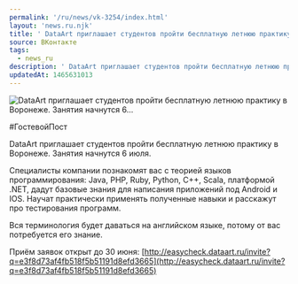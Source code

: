 ```yaml
---
permalink: '/ru/news/vk-3254/index.html'
layout: 'news.ru.njk'
title: ' DataArt приглашает студентов пройти бесплатную летнюю практику в Воронеже. Занятия начнутся 6…'
source: ВКонтакте
tags:
  - news_ru
description: ' DataArt приглашает студентов пройти бесплатную летнюю практику в Воронеже. Занятия начнутся 6…'
updatedAt: 1465631013
---
```

![ DataArt приглашает студентов пройти бесплатную летнюю практику в Воронеже. Занятия начнутся 6…](https://sun9-13.userapi.com/impf/c633228/v633228484/310df/CvtR7uWG-VM.jpg?size=1063x579&quality=96&proxy=1&sign=e47032cec3b136dd0d282e04d7b0b232&c_uniq_tag=gbzllZWHz49fhfb5Vp7wqoiZWI3uqhSzrsVs7sf7_EY&type=album)

#ГостевойПост

DataArt приглашает студентов пройти бесплатную летнюю практику в Воронеже. Занятия начнутся 6 июля.

Специалисты компании познакомят вас с теорией языков программирования: Java, PHP, Ruby, Python, C++, Scala, платформой .NET, дадут базовые знания для написания приложений под Android и IOS. Научат практически применять полученные навыки и расскажут про тестирования программ.

Вся терминология будет даваться на английском языке, потому от вас потребуется его знание.

Приём заявок открыт до 30 июня: [http://easycheck.dataart.ru/invite?q=e3f8d73af4fb518f5b51191d8efd3665](http://easycheck.dataart.ru/invite?q=e3f8d73af4fb518f5b51191d8efd3665)
